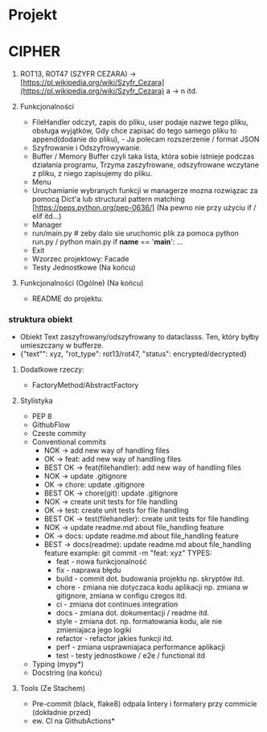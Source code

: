 # Projekt
# CIPHER

1. ROT13, ROT47 (SZYFR CEZARA) -> [https://pl.wikipedia.org/wiki/Szyfr_Cezara](https://pl.wikipedia.org/wiki/Szyfr_Cezara)
   a -> n itd. 

4. Funkcjonalności
    - FileHandler odczyt, zapis do pliku, user podaje nazwe tego pliku, obsługa wyjątków, Gdy chce zapisać do tego samego pliku to append(dodanie do pliku), - Ja polecam rozszerzenie / format JSON
    - Szyfrowanie i Odszyfrowywanie.
    - Buffer / Memory Buffer  czyli taka lista, która sobie istnieje podczas działania programu, Trzyma zaszyfrowane, odszyfrowane wczytane z pliku, z niego zapisujemy do pliku. 
    - Menu
    - Uruchamianie wybranych funkcji w managerze mozna rozwiązac za pomocą Dict'a lub structural pattern matching [https://peps.python.org/pep-0636/]  (Na pewno nie przy użyciu if / elif itd...)
    - Manager
    - run/main.py # zeby dalo sie uruchomic plik za pomoca python run.py / python main.py 
        if __name__ == '__main__': ... 
    - Exit
    - Wzorzec projektowy: Facade
    - Testy Jednostkowe (Na końcu) 
3. Funkcjonalności (Ogólne) (Na końcu) 
    - README do projektu. 

   
### struktura obiekt
- Obiekt Text zaszyfrowany/odszyfrowany to dataclasss.  Ten, który byłby umieszczany w bufferze. 
- {"text"": xyz, "rot_type": rot13/rot47, "status": encrypted/decrypted}

1. Dodatkowe rzeczy:
    - FactoryMethod/AbstractFactory

2. Stylistyka
    - PEP 8
    - GithubFlow
    - Czeste commity 
    - Conventional commits
      - NOK -> add new way of handling files
      - OK -> feat: add new way of handling files
      - BEST OK -> feat(filehandler): add new way of handling files
      - NOK -> update .gitignore
      - OK -> chore: update .gitignore
      - BEST OK -> chore(git): update .gitignore
      - NOK -> create unit tests for file handling
      - OK -> test: create unit tests for file handling 
      - BEST OK -> test(filehandler): create unit tests for file handling
      - NOK -> update readme.md about file_handling feature
      - OK -> docs: update readme.md about file_handling feature
      - BEST -> docs(readme): update readme.md about file_handling feature
      example: git commit -m "feat: xyz"
      TYPES: 
        - feat - nowa funkcjonalność
        - fix - naprawa błędu 
        - build - commit dot. budowania projektu np. skryptów itd. 
        - chore - zmiana nie dotyczaca kodu aplikacji np. zmiana w gitignore, zmiana w configu czegos itd. 
        - ci - zmiana dot continues integration 
        - docs - zmiana dot. dokumentacji / readme itd. 
        - style - zmiana dot. np. formatowania kodu, ale nie zmieniajaca jego logiki 
        - refactor - refactor jakies funkcji itd. 
        - perf - zmiana usprawniajaca performance aplikacji 
        - test - testy jednostkowe / e2e / functional itd
    - Typing (mypy*)
    - Docstring (na końcu)


3. Tools (Ze Stachem)
   - Pre-commit (black, flake8) odpala lintery i formatery przy commicie (dokładnie przed)
   - ew. CI na GithubActions* 